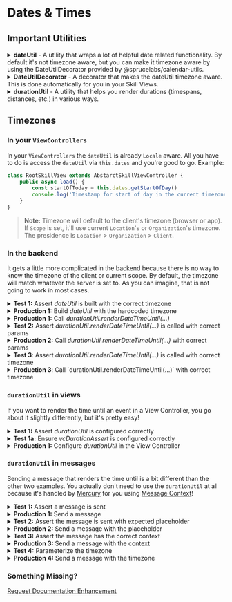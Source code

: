 # Dates & Times

## Important Utilities

<details>
<summary><strong>dateUtil</strong> - A utility that wraps a lot of helpful date related functionality. By default it's not timezone aware, but you can make it timezone aware by using the DateUtilDecorator provided by @sprucelabs/calendar-utils.</summary>

```ts
export interface DateUtil {
    eventDaysOfWeek: {
        sun: string;
        mon: string;
        tue: string;
        wed: string;
        thur: string;
        fri: string;
        sat: string;
    };
    getStartOfDay(timestamp?: number): number;
    getStartOfWeek(timestamp?: number): number;
    getEndOfDay(timestamp?: number): number;
    getEndOfWeek(timestamp: number): number;
    getStartOfMonth(timestamp?: number): number;
    getEndOfMonth(timestamp?: number): number;
    addMinutes(startTimestamp: number, minutes: number): number;
    addMilliseconds(startTimestamp: number, ms: number): number;
    addDays(startTimestamp: number, days: number): number;
    addWeeks(startTimestamp: number, weeks: number): number;
    addMonths(timestamp: number, months: number): number;
    addYears(timestamp: number, years: number): number;
    getDurationMs(timestamp: number, endTimestamp: number): number;
    getDurationMinutes(timestamp: number, endTimestamp: number): number;
    getDurationDays(timestamp: number, endTimestamp: number): number;
    getDayOfWeek(timestamp: number): DayOfWeek;
    getDayOfWeekIndex(timestamp: number): number;
    splitDate(timestamp: number): {
        year: number;
        month: number;
        day: number;
        hour: number;
        minute: number;
    };
    setTimeOfDay(timestamp: number, hours: number, minutes?: number, seconds?: number, milliseconds?: number): number;
    getDateNDaysFromStartOfDay(days: number, timestamp?: number): number;
    getDateNMonthsFromStartOfDay(count: number, timestamp?: number): number;
    getDateNMonthsFromStartOfMonth(count: number, timestamp?: number): number;
    date(date?: IDate): number;
    /**
     * Unit_______________Pattern___Results
     *
     * Era________________G..GGG____AD,BC
     *
     * ___________________GGGG______Anno Domini, Before Christ
     *
     * ___________________GGGGG_____A,B
     *
     *
     *
     * Calendar year_______y_________44, 1, 1900, 2017
     *
     * ___________________yo________44th, 1st, 0th, 17th
     *
     * ___________________yy________44, 01, 00, 17
     *
     * ___________________yyy_______044, 001, 1900, 2017
     *
     * ___________________yyyy______0044, 0001, 1900, 2017
     *
     *
     *
     * Local week_________Y_________44, 1, 1900, 2017
     *
     * ___________________Yo________44th, 1st, 1900th, 2017th
     *
     * ___________________YY________44, 01, 00, 17
     *
     * ___________________YYY_______044, 001, 1900, 2017
     *
     * ___________________YYYY______0044, 0001, 1900, 2017
     *
     *
     *
     * ISO week___________R_________-43, 0, 1, 1900, 2017
     *
     * ___________________________RR________-43, 00, 01, 1900, 2017
     *
     * __________________________RRR_______-043, 000, 001, 1900, 2017
     *
     * _________________________RRRR______-0043, 0000, 0001, 1900, 2017
     *
     *
     *
     *
     * Extended year______u_________-43, 0, 1, 1900, 2017
     *
     * ___________________uu________-43, 01, 1900, 2017
     *
     * ___________________uuu_______-043, 001, 1900, 2017
     *
     * ___________________uuuu______-0043, 0001, 1900, 2017
     *
     *
     *
     *
     * Quarter (pretty)_____Q_________1, 2, 3, 4
     *
     * ___________________Qo________1st, 2nd, 3rd, 4th
     *
     * ___________________QQ________01, 02, 03, 04
     *
     * ___________________QQQ_______Q1, Q2, Q3, Q4
     *
     * ___________________QQQQ______1st quarter, 2nd quarter, ...
     *
     * ___________________QQQQQ_____1, 2, 3, 4
     *
     *
     *
     * Quarter____________q_________1, 2, 3, 4
     *
     * ___________________qo________1st, 2nd, 3rd, 4th
     *
     * ___________________qq________01, 02, 03, 04
     *
     * ___________________qqq_______Q1, Q2, Q3, Q4
     *
     * ___________________qqqq______1st quarter, 2nd quarter,...
     *
     * ___________________qqqqq_____1, 2, 3, 4
     *
     *
     *
     * Month (pretty)______M_________1, 2, ..., 12
     *
     * ___________________Mo________1st, 2nd, ..., 12th
     *
     * ___________________MM________01, 02, ..., 12
     *
     * ___________________MMM_______Jan, Feb, ..., Dec
     *
     * ___________________MMMM______January, February, ..., December
     *
     * ___________________MMMMM_____J, F, ..., D
     *
     *
     *
     * Month______________L_________1, 2, ..., 12
     *
     * ___________________Lo________1st, 2nd, ..., 12th
     *
     * ___________________LL________01, 02, ..., 12
     *
     * ___________________LLL_______Jan, Feb, ..., Dec
     *
     * ___________________LLLL______January, February, ..., December
     *
     * ___________________LLLLL_____J, F, ..., D
     *
     *
     *
     * Local Week_________w_________1, 2, ..., 53
     *
     * ___________________wo________1st, 2nd, ..., 53th
     *
     * ___________________ww________01, 02, ..., 53
     *
     *
     *
     * ISO week of year_____I_________1, 2, ..., 53
     *
     * ___________________Io________1st, 2nd, ..., 53th
     *
     * ___________________II________01, 02, ..., 53
     *
     *
     *
     * Day of month_______d_________1, 2, ..., 31
     *
     * ___________________do________1st, 2nd, ..., 31st
     *
     * ___________________dd________01, 02, ..., 31
     *
     *
     *
     * Day of year________D_________1, 2, ..., 365, 366
     *
     * ___________________Do________1st, 2nd, ..., 365th, 366th
     *
     * ___________________DD________01, 02, ..., 365, 366
     *
     * ___________________DDD_______001, 002, ..., 365, 366
     *
     *
     *
     * Day of week________E..EEE____Mon, Tue, Wed, ..., Sun
     *
     * ___________________EEEE______Monday, Tuesday, ..., Sunday
     *
     * ___________________EEEEE_____M, T, W, T, F, S, S
     *
     * ___________________EEEEEE____Mo, Tu, We, Th, Fr, Sa, Su
     *
     *
     *
     * ISO day of week_____i_________1, 2, 3, ..., 7
     *
     * ___________________io________1st, 2nd, ..., 7th
     *
     * ___________________ii________01, 02, ..., 07
     *
     * ___________________iii_______Mon, Tue, Wed, ..., Sun
     *
     * ___________________iiii______Monday, Tuesday, ..., Sunday
     *
     * ___________________iiiii_____M, T, W, T, F, S, S
     *
     * ___________________iiiiii____Mo, Tu, We, Th, Fr, Sa, Su
     *
     *
     *
     * Local day of week_____e_________2, 3, 4, ..., 1
     *
     * ___________________eo________2nd, 3rd, ..., 1st
     *
     * ___________________ee________02, 03, ..., 01
     *
     * ___________________eee_______Mon, Tue, Wed, ..., Sun
     *
     * ___________________eeee______Monday, Tuesday, ..., Sunday
     *
     * ___________________eeeee_____M, T, W, T, F, S, S
     *
     * ___________________eeeeee____Mo, Tu, We, Th, Fr, Sa, Su
     *
     *
     *
     *
     * Day of week_________c_________2, 3, 4, ..., 1
     *
     * ___________________co________2nd, 3rd, ..., 1st
     *
     * ___________________cc________02, 03, ..., 01
     *
     * ___________________ccc_______Mon, Tue, Wed, ..., Sun
     *
     * ___________________cccc______Monday, Tuesday, ..., Sunday
     *
     * ___________________ccccc_____M, T, W, T, F, S, S
     *
     * ___________________cccccc____Mo, Tu, We, Th, Fr, Sa, Su
     *
     *
     *
     * AM,PM_____________a..aa_____AM, PM
     *
     * ___________________aaa_______am, pm
     *
     * ___________________aaaa______a.m., p.m.
     *
     * ___________________aaaaa_____a,p
     *
     *
     * AM, PM, noon, mid_b..bb____AM, PM, noon, midnight
     *
     * _____________________bbb______am, pm, noon, midnight
     *
     * _____________________bbbb_____a.m.,_p.m.,_noon,_midnight
     *
     * _____________________bbbbb____a,_p,_n,_mi
     *
     *
     * Flexible day period_B..BBB___at night, in the morning, ...
     *
     * _____________________BBBB_____at night, in the morning, ...
     *
     * _____________________BBBBB____at night, in the morning, ...
     *
     *
     *
     * Hour [1-12]_________h________1, 2, ..., 11, 12
     *
     * ___________________ho_______1st, 2nd, ..., 11th, 12th
     *
     * ___________________hh_______01,_02,_...,_11,_12
     *
     *
     *
     * Hour [0-23]______________H________0,_1,_2,_...,_23
     *
     * __________________________Ho_______0th,_1st,_2nd,_...,_23rd
     *
     * __________________________HH_______00,_01,_02,_...,_23
     *
     *
     *
     * Hour [0-11]______________K________1,_2,_...,_11,
     *
     * __________________________Ko_______1st,_2nd,_...,_11th,_0th
     *
     * __________________________KK_______01,_02,_...,_11,_00
     *
     *
     *
     * Hour [1-24]______________k________24,_1,_2,_...,_23
     *
     * __________________________ko_______24th,_1st,_2nd,_...,_23rd
     *
     * __________________________kk_______24,_01,_02,_...,_23
     *
     *
     *
     * Minute___________________m__________0,_1,_...,_59
     *
     * ___________________________mo_________0th,_1st,_...,_59th
     *
     * ___________________________mm_________00,_01,_...,_59
     *
     *
     *
     * Second___________________s__________0,_1,_...,_59
     *
     * ___________________________so_________0th,_1st,_...,_59th
     *
     * ___________________________ss_________00,_01,_...,_59
     *
     *
     *
     * Fraction_of_second_______S__________0,_1,_...,
     *
     * ___________________________SS_________00,_01,_...,_99
     *
     * ___________________________SSS________000,_001,_...,_999
     *
     *
     *
     * Timezone_(ISO-8601_w/_Z)_X__________-08,_+0530,_Z
     *
     * ___________________________XX_________-0800,_+0530,_Z
     *
     * ___________________________XXX________-08:00,_+05:30,_Z
     *
     * ___________________________XXXX_______-0800,_+0530,_Z,_+123456
     *
     * ___________________________XXXXX______-08:00,_+05:30,_Z,_+12:34:56
     *
     *
     *
     * Timezone_(ISO-8601_w/o_Z_x__________-08,_+0530,_+00
     *
     * ___________________________xx_________-0800,_+0530,_+0000
     *
     * ___________________________xxx________-08:00,_+05:30,_+00:00
     *
     * ___________________________xxxx_______-0800,_+0530,_+0000,_+123456
     *
     * ___________________________xxxxx______-08:00,_+05:30,_+00:00,_+12:34:56
     *
     *
     * Timezone_(GMT)___________O...OOO____GMT-8,_GMT+5:30,_GMT+0
     *
     * ___________________________OOOO_______GMT-08:00,_GMT+05:30,_GMT+00:00
     *
     *
     * Timezone_(specific_non-l_z...zzz____GMT-8,_GMT+5:30,_GMT+0
     *
     * ___________________________zzzz_______GMT-08:00,_GMT+05:30,_GMT+00:00
     *
     *
     * Seconds_timestamp________t__________512969520
     *
     *
     * Milliseconds_timestamp___T__________512969520900
     *
     *
     * Long localized date______P__________04/29/1453
     *
     * ___________________________PP_________Apr 29, 1453
     *
     * ___________________________PPP________April 29th, 1453
     *
     * ___________________________PPPP_______Friday,_April_29th,_1453
     *
     *
     * Long_localized_time______p__________12:00_AM
     *
     * ___________________________pp_________12:00:00_AM
     *
     * ___________________________ppp________12:00:00_AM_GMT+2
     *
     * ___________________________pppp_______12:00:00_AM_GMT+02:00
     *
     *
     *
     * Date & Time_______________Pp_________04/29/1453,_12:00_AM
     *
     * ___________________________PPpp_______Apr_29,_1453,_12:00:00_AM
     *
     * ___________________________PPPppp_____April_29th,_1453_at_...
     *
     * ___________________________PPPPpppp___Friday,_April_29th,_1453_at_...
     *
     */
    format(timestamp: number, format: string): string;
    formatTime(timestamp: number): string;
    formatDate(timestamp: number): string;
    formatDateTime(timestamp: number): string;
    add(timestamp: number, count: number, unit: DateUnit): any;
    isSameDay(timestamp1: number, timestamp2: number): boolean;
    getTotalDaysInMonth(year: number, month: number): number;
};

```

</details>

<details>
<summary><strong>DateUtilDecorator</strong> - A decorator that makes the dateUtil timezone aware. This is done automatically for you in your Skill Views.</summary>

Coming soon...
</details>

<details>
<summary><strong>durationUtil</strong> - A utility that helps you render durations (timespans, distances, etc.) in various ways.</summary>

Coming soon...
</details>

## Timezones

### In your `ViewControllers`

In your `ViewControllers` the `dateUtil` is already `Locale` aware. All you have to do is access the `dateUtil` via `this.dates` and you're good to go. Example:

```ts
class RootSkillView extends AbstarctSkillViewController {
    public async load() {
        const startOfToday = this.dates.getStartOfDay()
        console.log('Timestamp for start of day in the current timezone:', startOfToday)
    }
}


```

> **Note:** Timezone will default to the client's timezone (browser or app). If `Scope` is set, it'll use current `Location`'s or `Organization`'s timezone. The presidence is `Location` > `Organization` > `Client`.

### In the backend

It gets a little more complicated in the backend because there is no way to know the timezone of the client or current scope. By default, the timezone will match whatever the server is set to. As you can imagine, that is not going to work in most cases.

<details>
    <summary><strong>Test 1:</strong> Assert <em>dateUtil</em> is built with the correct timezone</summary>

In this test, we're going to assume you already have tested your `Listener` and are ready to ensure the `dateUtil` is built with the correct timezone. This example is very contrived, but lets say you want to show the date a family member scheduled an event in the location's timezone. We added the `usesTheLocationsTimezone()` test, which should fail at this point.

```ts
import { AbstractSpruceFixtureTest } from '@sprucelabs/spruce-test-fixtures'

export default class GetFamilyMemberListenerTest extends AbstractSpruceFixtureTest {

    @seed('locations', 1)
    @seed('familyMembers', 1)
    protected async beforeEach() {
        await super.beforeEach()
        await this.bootSkill()
    }

    @test()
    protected async usesTheLocationsTimezone() {
        this.fakedLocations[0].timezone = 'America/Denver'
        await this.emitGetFamilyMember()
        dateAssert.timezoneOfLastBuiltDateUtilEquals('America/Denver')

    }

    private async emitGetFamilyMember() {
      const [{ familyMembers}] = await this.client.emitAndFlattenResponses(
        'eightbitstories.get-family-member::v2023_09_05',
        {
            target: {
                locationId: this.fakedLocations[0].id,
            },
        })

      return familyMembers
    }
}
```
</details>

<details>
    <summary><strong>Production 1:</strong> Build <em>dateUtil</em> with the hardcoded timezone</summary>

```ts
Coming soon...
``

</details>

## Rendering time until a date

The `durationUtil` provided by `@sprucelabs/calendar-utils` is useful for rendering time until a date, like "in 2 hours" or "5 days ago" or "today".

### `durationUtil` in the backend

If you need to render a time span from a listener or something invoked from a listener, here is how you would on that.
<details>
<summary><strong>Test 1:</strong> Assert <em>durationUtil.renderDateTimeUntil(...)</em> is called</summary>

You are safe to monkey patch the `durationUtil` on the `DurationUtilBuilder` to spy on the `renderDateTimeUntil(...)` method. Make sure to call `DurationBuilder.reset()` in the `beforeEach()` of your test suite to make sure the `durationUtil` is reset to its original state.

```ts
import { DurationUtilBuilder } from '@sprucelabs/calendar-utils'

protected async beforeEach() {
    await super.beforeEach()
    DurationUtilBuilder.reset()
}

@test()
protected async myOperationCallsRenderDateTimeUntil() {
    const dateTimeUntil = generateId()

    DurationUtilBuilder.durationUtil.renderDateTimeUntil = () => {
        return dateTimeUntil
    }

    const message = await this.someOperation()

    assert.doesInclude(message, dateTimeUntil)

}
```

</details>

<details>
<summary><strong>Production 1:</strong> Call <em>durationUtil.renderDateTimeUntil(...)</em></summary>

In this first attempt, you're only making sure that the `durationUtil.renderDateTimeUntil(...)` method is called. You're not concerned with the parameters passed to it nor are you concerned with the timezone, just drop in something random to start.

```ts
import { DurationUtilBuilder } from '@sprucelabs/calendar-utils'

public async someOperation() {
    ...
    const durationUtil = await DurationUtilBuilder.getFromTimezone('America/Denver')
    const timeUntil = durationUtil.renderDateTimeUntil(0, 0)
    const message = `Your journey starts in ${timeUntil}!`
    ...
    return message
}
```

</details>

<details>
<summary><strong>Test 2:</strong> Assert <em>durationUtil.renderDateTimeUntil(...)</em> is called with correct params</summary>

Now that you know the `durationUtil.renderDateTimeUntil(...)` method is called, you can spy on the parameters passed to it. You can use `assert.isBetween(...)` to ensure the `beginning` and `end` parameters are within a reasonable range.

```ts
import { DurationUtilBuilder } from '@sprucelabs/calendar-utils'

@test()
protected async myOperationCallsRenderDateTimeUntil() {
    let passedEnd: number | undefined

    const dateTimeUntil = generateId()
    const expectedEnd = 0 //Some date in the future

    DurationUtilBuilder.durationUtil.renderDateTimeUntil = (end) => {
        passedEnd = end
        return dateTimeUntil
    }

    const message = await this.someOperation()

    assert.doesInclude(message, dateTimeUntil)
    assert.isEqual(passendEnd, expectedEnd)

}
```

</details>

<details>
<summary><strong>Production 2:</strong> Call <em>durationUtil.renderDateTimeUntil(...)</em> with correct params</summary>

In a lot of cases, you'll just want to pass `Date.now()` as the `beginning` parameter. That's what I'll show you here.

```ts
import { DurationUtilBuilder } from '@sprucelabs/calendar-utils'

public async someOperation() {
    ...
    const someDateInFuture = 0 //Some date in the future
    const durationUtil = await DurationUtilBuilder.getFromTimezone('America/Denver')
    const timeUntil = durationUtil.renderDateTimeUntil(someDateInFuture)
    const message = `Your journey starts in ${timeUntil}!`
    ...
}
```

</details>

<details>
<summary><strong>Test 3</strong>: Assert <em>durationUtil.renderDateTimeUntil(...)</em> is called with correct timezone</summary>

You can start a new test and use the `dateAssert` utility from `@sprucelabs/calendar-utils` to assert the timezone based on `DurationUtilBuilder.lastBuiltDurationUtil`. Note: You can get the `timezone` off a `Location` or `Person` if you don't want to hardcode it like this example.

```ts
import { DurationUtilBuilder, dateAssert } from '@sprucelabs/calendar-utils'

@test()
protected async myOperationCalledWithTheExpectedTimezone() {
    await this.someOperation()

    dateAssert.currentTimezoneEquals(
        DurationUtilBuilder.lastBuiltDurationUtil,
        'Africa/Johannesburg'
    )
}

```

</details>

<details>
<summary><strong>Production 3</strong>: Call `durationUtil.renderDateTimeUntil(...)` with correct timezone</summary>

Finally! You can bring it home by calling the `DurationUtilBuilder.getFromTimezone()` method with the correct timezone! You could obviously do this first, it's totally up to you!

```ts
import { DurationUtilBuilder } from '@sprucelabs/calendar-utils'

public async someOperation() {
    ...
    const someDateInFuture = 0 //Some date in the future
    const durationUtil = await DurationUtilBuilder.getFromTimezone('Africa/Johannesburg')
    const timeUntil = durationUtil.renderDateTimeUntil(someDateInFuture)
    const message = `Your journey starts in ${timeUntil}!`
    ...
}
```

</details>

### `durationUtil` in views

If you want to render the time until an event in a View Controller, you go about it slightly differently, but it's pretty easy!

<details>
<summary><strong>Test 1:</strong> Assert <em>durationUtil</em> is configured correctly</summary>

```ts
import { vcDurationAssert } from '@sprucelabs/heartwood-view-controllers'

@test()
protected async myViewHasDurationUtilConfigured() {
    const vc = this.views.Controller('eightbitstories.root', {})
    vcDurationAssert.durationUtilIsConfiguredForVc(vc)
}
```

</details>

<details>
<summary><strong>Test 1a:</strong> Ensure <em>vcDurationAssert</em> is configured correctly</summary>

You should have gotten an error telling you to call `vcDurationAssert.beforeEach(this.views)` to get the assertion library to work correctly. Lets do that now.

```ts
import { vcDurationAssert } from '@sprucelabs/heartwood-view-controllers'

protected async beforeEach() {
    await super.beforeEach()
    vcDurationAssert.beforeEach(this.views)
}

@test()
protected async myViewHasDurationUtilConfigured() {
    const vc = this.views.Controller('eightbitstories.root', {})
    vcDurationAssert.durationUtilIsConfiguredForVc(vc)
}
```

</details>

<details>
<summary><strong>Production 1:</strong> Configure <em>durationUtil</em> in the View Controller</summary>

Your View Controller will come with a fully timezone aware `dateUtil` accessibly via `this.dates`. Your job is to set the `durationUtil.dates` to `this.dates` in the constructor of your View Controller to make sure the `durationUtil` is timezone aware.

```ts
class RootSkillView extends AbstractSkillViewController {
    public constructor(options: SkillViewControllerOptions) {
        super(options)
        durationUtil.dates = this.dates
    }
}
```

</details>

### `durationUtil` in messages

Sending a message that renders the time until is a bit different than the other two examples. You actually don't need to use the `durationUtil` at all because it's handled by [Mercury](../mercury/) for you using [Message Context](../messages)!

<details>
<summary><strong>Test 1:</strong> Assert a message is sent</summary>

```ts
import { eventFaker } from '@sprucelabs/spruce-test-fixtures'

@test()
protected async messageIsSent() {
    let wasHit = false

    await eventFaker.on('send-message::v2020_12_25', () => {
        wasHit = true

        return {
            message: {
                body: generateId(),
                classification: 'transactional' as const,
                id: generateId(),
                dateCreated: Date.now(),
                source: {},
                target: {
                    personId: generateId(),
                },
            },
        }
    })

    await this.someOperationThatSendsAMessage()

    assert.isTrue(wasHit, `Message was not sent!`)
}
```

</details>

<details>
<summary><strong>Production 1:</strong> Send a message</summary>
Follow the process for [sending messages](../messages) to work your way through testing sending a message. We'll only pay attention to the parts relevant to rendering the time until a date.

```ts
private async someOperationThatSendsAMessage() {
    await this.client.emitAndFlattenResponses('send-message::v2020_12_25', {
        target: {},
        payload: {},
    }
}
```

</details>

<details>
<summary><strong>Test 2:</strong> Assert the message is sent with expected placeholder</summary>
Now we'll check the body to see if it contains the `{{formatDateTimeUntil dateTimeMs}}` placeholder. Also, we can remove the `didHit` assertion because it's redundant. Lastly, I'm not gonna show the full response because it's not relevant to this example.

```ts
import { eventFaker } from '@sprucelabs/spruce-test-fixtures'

@test()
protected async messageIsSent() {
    let passedBody: string | undefined

    await eventFaker.on('send-message::v2020_12_25', ( { payload }) => {
        passedBody = payload.message.body

        return {
            message: {
                ...
            },
        }
    })

    await this.someOperationThatSendsAMessage()

    assert.doesInclude(passedBody, '{{formatDateTimeUntil eventDateMs}}')
}
```

</details>

<details>
<summary><strong>Production 2:</strong> Send a message with the placeholder</summary>

```ts
private async someOperationThatSendsAMessage() {
    await this.client.emitAndFlattenResponses('send-message::v2020_12_25', {
        target: {},
        payload: {
            message: {
                ...,
                body: `Your journey starts in {{formatDateTimeUntil eventDateMs}}!`,
            }
        },
    }
}
```

</details>

<details>
<summary><strong>Test 3:</strong> Assert the message has the correct context</summary>

The `formatDateTimeUntil` placeholder is a plugin that accepts a variable that is named after anything in the [Message Context](../messages). In this case, we're using `eventDateMs` as the variable name. We need to make sure that the `eventDateMs` is in the context of the message. This variable could be called anything as long as it's a key in the context. Also, the `formatDateTimeUntil` plugin will default to the target's timezone. Meaning, if you target a location, it'll use that location's timezone. Or, if you target a person, it'll use that person's timezone. In this example, we want to target a timezone manuall, just to show you how to do it.

```ts
import { eventFaker } from '@sprucelabs/spruce-test-fixtures'

@test()
protected async messageIsSent() {
    let passedBody: string | undefined
    let passedContext: Record<string, any> | undefined

    const expectedEventDateMs = 0 //some date in the future or past

    await eventFaker.on('send-message::v2020_12_25', ( { payload }) => {
        passedBody = payload.message.body
        passedContext = payload.message.context

        return {
            message: {
                ...
            },
        }
    })

    await this.someOperationThatSendsAMessage()

    assert.doesInclude(passedBody, '{{formatDateTimeUntil eventDateMs}}')
    assert.isEqualDeep(passedContext, { timezone: 'Africa/Johannesburg', eventDateMs: expectedEventDateMs })
}
```

</details>

<details>
<summary><strong>Production 3:</strong> Send a message with the context</summary>

```ts
private async someOperationThatSendsAMessage() {
    await this.client.emitAndFlattenResponses('send-message::v2020_12_25', {
        target: {},
        payload: {
            message: {
                ...,
                body: `Your journey starts in {% echo "{{formatDateTimeUntil eventDateMs}}" %}!`,
                context: {
                    eventDateMs: 0 //some date in the future or past,
                    timezone: 'Africa/Johannesburg'
                }
            }
        },
    }
}
```

</details>

<details>

<summary><strong>Test 4:</strong> Parameterize the timezone</summary>

Lastly, lets parameterize this test to let us test different timezones.

```ts
import { eventFaker } from '@sprucelabs/spruce-test-fixtures'
import { TimezoneName } from '@sprucelabs/calendar-utils'

@test('message is sent with timezone Africa/Johannesburg')
@test('message is sent with timezone America/Denver')
protected async messageIsSent(timezone: TimezoneName) {
    let passedBody: string | undefined
    let passedContext: Record<string, any> | undefined

    const expectedEventDateMs = 0 //some date in the future or past
    this.timezoneLoaderTestDouble.setTimezone(timezone) //use some test double that can be accessed in the production code

    await eventFaker.on('send-message::v2020_12_25', ( { payload }) => {
        passedBody = payload.message.body
        passedContext = payload.message.context

        return {
            message: {
                ...
            },
        }
    })

    await this.someOperationThatSendsAMessage()

    assert.doesInclude(passedBody, '{{formatDateTimeUntil eventDateMs}}')
    assert.isEqualDeep(passedContext, { timezone, eventDateMs: expectedEventDateMs })
}
```

</details>

<details>

<summary><strong>Production 4:</strong> Send a message with the timezone</summary>

 ```ts
private async someOperationThatSendsAMessage() {
    const timezone = this.someDataSource.getSomeTimezone() //some method that returns a timezone that is test doubled
    await this.client.emitAndFlattenResponses('send-message::v2020_12_25', {
        target: {},
        payload: {
            message: {
                ...,
                body: `Your journey starts in {% echo "{{formatDateTimeUntil eventDateMs}}" %}!`,
                context: {
                    eventDateMs: 0 //some date in the future or past,
                    timezone,
                }
            }
        },
    }
}
```

</details>

### Something Missing?

<div class="grid-buttons">
    <a class="btn" href="https://forms.gle/2ZMtwUxg1egV8sHT8">Request Documentation Enhancement</a>
</div>